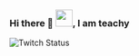 ### Hi there 👋 <img src="https://raw.githubusercontent.com/MartinHeinz/MartinHeinz/master/wave.gif" width="30px">, I am teachy

<!--
**teachy7789/teachy7789** is a ✨ _special_ ✨ repository because its `README.md` (this file) appears on your GitHub profile.

Here are some ideas to get you started:

- 🔭 I’m currently working on ...
- 🌱 I’m currently learning ...
- 👯 I’m looking to collaborate on ...
- 🤔 I’m looking for help with ...
- 💬 Ask me about ...
- 📫 How to reach me: ...
- 😄 Pronouns: ...
- ⚡ Fun fact: ...
-->
![Twitch Status](https://img.shields.io/twitch/status/s4vitar?style=social)
